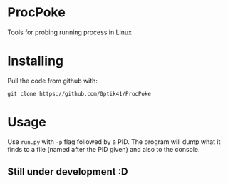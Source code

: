 # ProcPoke
Tools for probing running process in Linux

# Installing 
Pull the code from github with:

``` git clone https://github.com/0ptik41/ProcPoke ```


# Usage
Use `run.py` with `-p` flag followed by a PID. The program will dump what it finds to a file 
(named after the PID given) and also to the console.

## **Still under development :D**
